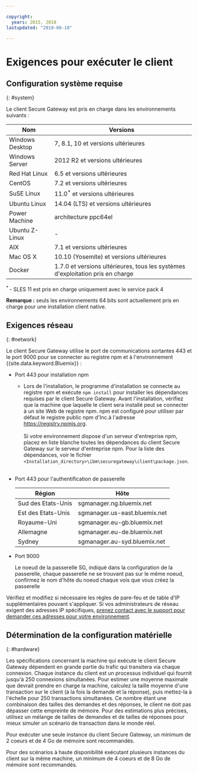 ```yaml
---

copyright:
  years: 2015, 2018
lastupdated: "2018-08-10"

---
```


# Exigences pour exécuter le client

## Configuration système requise
{: #system}

Le client Secure Gateway est pris en charge dans les environnements suivants :

| Nom | Versions          |
| ------------- | ----------- |
| Windows Desktop | 7, 8.1, 10 et versions ultérieures |
| Windows Server | 2012 R2 et versions ultérieures |
| Red Hat Linux | 6.5 et versions ultérieures |
| CentOS | 7.2 et versions ultérieures |
| SuSE Linux | 11.0<sup>*</sup> et versions ultérieures |
| Ubuntu Linux | 14.04 (LTS) et versions ultérieures |
| Power Machine | architecture ppc64el |
| Ubuntu Z-Linux | - |
| AIX | 7.1 et versions ultérieures |
| Mac OS X | 10.10 (Yosemite) et versions ultérieures |
| Docker | 1.7.0 et versions ultérieures, tous les systèmes d'exploitation pris en charge |

<sup> * </sup>- SLES 11 est pris en charge uniquement avec le service pack 4

<b>Remarque :</b> seuls les environnements 64 bits sont actuellement pris en charge pour une installation client native.

## Exigences réseau
{: #network}

Le client Secure Gateway utilise le port de communications sortantes 443 et le port 9000 pour se connecter au registre npm et à l'environnement {{site.data.keyword.Bluemix}} :
- Port 443 pour installation npm
  - Lors de l'installation, le programme d'installation se connecte au registre npm et exécute `npm install` pour installer les dépendances requises par le client Secure Gateway. Avant l'installation, vérifiez que la machine que laquelle le client sera installé peut se connecter à un site Web de registre npm. npm est configuré pour utiliser par défaut le registre public npm d'Inc.à l'adresse https://registry.npmjs.org. <br><br>
Si votre environnement dispose d'un serveur d'entreprise npm, placez en liste blanche toutes les dépendances du client Secure Gateway sur le serveur d'entreprise npm. Pour la liste des dépendances, voir le fichier `<Installation_directory>\ibm\securegateway\client\package.json`.<br><br>

- Port 443 pour l'authentification de passerelle


  | Région  | Hôte  |
  | --  | --  |
  | Sud des Etats-Unis  | sgmanager.ng.bluemix.net  |
  | Est des Etats-Unis  | sgmanager.us-east.bluemix.net  |
  | Royaume-Uni  | sgmanager.eu-gb.bluemix.net  |
  | Allemagne  | sgmanager.eu-de.bluemix.net  |
  | Sydney  | sgmanager.au-syd.bluemix.net  |


- Port 9000

  Le noeud de la passerelle SG, indiqué dans la configuration de la passerelle, chaque passerelle ne se trouvant pas sur le même noeud, confirmez le nom d'hôte du noeud chaque vois que vous créez la passerelle


Vérifiez et modifiez si nécessaire les règles de pare-feu et de table d'IP supplémentaires
pouvant s'appliquer. Si vos administrateurs de réseau exigent des adresses IP spécifiques, [prenez contact avec le support pour demander ces adresses pour votre environnement](/docs/services/SecureGateway/securegateway_troubleshooting.html#support).


## Détermination de la configuration matérielle
{: #hardware}

Les spécifications concernant la machine qui exécute le client Secure Gateway dépendent en grande partie du trafic qui transitera via chaque connexion.  Chaque instance du client est un processus individuel qui fournit jusqu'à 250 connexions simultanées.  Pour estimer une moyenne maximale que devrait prendre en charge la machine, calculez la taille moyenne d'une transaction sur le client (à la fois la demande et la réponse), puis mettez-la à l'échelle pour 250 transactions simultanées.  Ce nombre étant une combinaison des tailles des demandes et des réponses, le client ne doit pas dépasser cette empreinte de mémoire.  Pour des estimations plus précises, utilisez un mélange de tailles de demandes et de tailles de réponses pour mieux simuler un scénario de transaction dans le monde réel.

Pour exécuter une seule instance du client Secure Gateway, un minimum de 2 coeurs et de 4 Go de mémoire sont recommandés.

Pour des scénarios à haute disponibilité exécutant plusieurs instances du client sur la même machine, un minimum de 4 coeurs et de 8 Go de mémoire sont recommandés.
